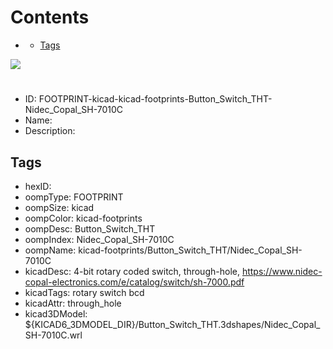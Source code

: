 



Contents
========

* [](#)
	* [Tags](#tags)
  
![][im]
# 

- ID: FOOTPRINT-kicad-kicad-footprints-Button_Switch_THT-Nidec_Copal_SH-7010C
- Name: 
- Description: 

## Tags

- hexID: 
- oompType: FOOTPRINT
- oompSize: kicad
- oompColor: kicad-footprints
- oompDesc: Button_Switch_THT
- oompIndex: Nidec_Copal_SH-7010C
- oompName: kicad-footprints/Button_Switch_THT/Nidec_Copal_SH-7010C
- kicadDesc: 4-bit rotary coded switch, through-hole, https://www.nidec-copal-electronics.com/e/catalog/switch/sh-7000.pdf
- kicadTags: rotary switch bcd
- kicadAttr: through_hole
- kicad3DModel: ${KICAD6_3DMODEL_DIR}/Button_Switch_THT.3dshapes/Nidec_Copal_SH-7010C.wrl



[im]: image.png
